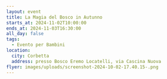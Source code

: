 ```yaml
---
layout: event
title: La Magia del Bosco in Autunno
starts_at: 2024-11-02T10:00:00
ends_at: 2024-11-03T16:30:00
all_day: false
tags:
  - Evento per Bambini
location:
  city: Corbetta
  address: presso Bosco Eremo Locatelli, via Cascina Nuova
flyer: images/uploads/screenshot-2024-10-02-17.40.15-.png
---
```

